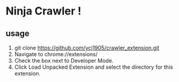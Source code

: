 Ninja Crawler !
======



## usage

1. git clone https://github.com/ycj1905/crawler_extension.git
2. Navigate to chrome://extensions/
3. Check the box next to Developer Mode.
4. Click Load Unpacked Extension and select the directory for this extension.

